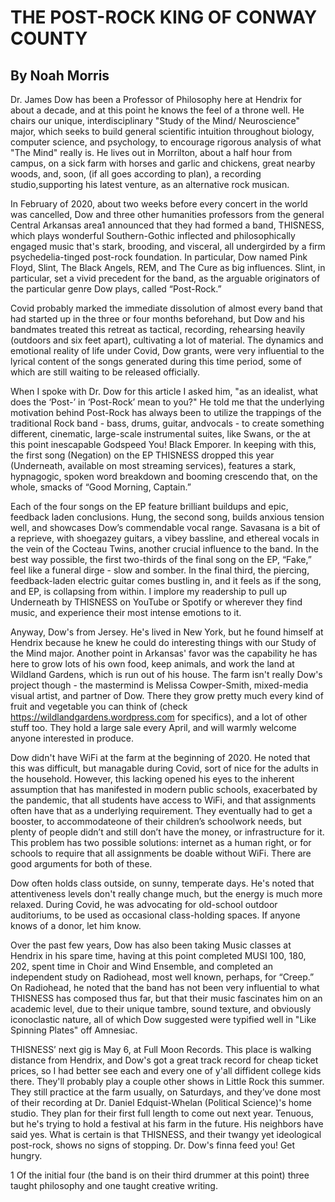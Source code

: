 # THE POST-ROCK KING OF CONWAY COUNTY

## By Noah Morris

Dr. James Dow has been a Professor of Philosophy here at Hendrix for about a decade, and at this point 
he knows the feel of a throne well. He chairs our unique, interdisciplinary "Study of the Mind/
Neuroscience" major, which seeks to build general scientific intuition throughout biology, computer 
science, and psychology, to encourage rigorous analysis of what "The Mind" really is. He lives out 
in Morrilton, about a half hour from campus, on a sick farm with horses and garlic and chickens, great 
nearby woods, and, soon, (if all goes according to plan), a recording studio,supporting his latest 
venture, as an alternative rock musican. 

In February of 2020, about two weeks before every concert in the world was cancelled, Dow and three 
other humanities professors from the general Central Arkansas area1 announced that they had formed a 
band, THISNESS, which plays wonderful Southern-Gothic inflected and philosophically engaged music 
that's stark, brooding, and visceral, all undergirded by a firm psychedelia-tinged post-rock 
foundation. In particular, Dow named Pink Floyd, Slint, The Black Angels, REM, and The Cure as big 
influences. Slint, in particular, set a vivid precedent for the band, as the arguable originators of 
the particular genre Dow plays, called “Post-Rock.” 

Covid probably marked the immediate dissolution of almost every band that had started up in the three 
or four months beforehand, but Dow and his bandmates treated this retreat as tactical, recording, 
rehearsing heavily (outdoors and six feet apart), cultivating a lot of material. The dynamics and 
emotional reality of life under Covid, Dow grants, were very influential to the lyrical content of the 
songs generated during this time period, some of which are still waiting to be released officially.

When I spoke with Dr. Dow for this article I asked him, "as an idealist, what does the ‘Post-’ in 
‘Post-Rock’ mean to you?" He told me that the underlying motivation behind Post-Rock has always been to 
utilize the trappings of the traditional Rock band - bass, drums, guitar, andvocals - to create 
something different, cinematic, large-scale instrumental suites, like Swans, or the at this point 
inescapable Godspeed You! Black Emporer. In keeping with this, the first song (Negation) on the EP 
THISNESS dropped this year (Underneath, available on most streaming services), features a stark, 
hypnagogic, spoken word breakdown and booming crescendo that, on the whole, smacks of “Good Morning, 
Captain.” 

Each of the four songs on the EP feature brilliant buildups and epic, feedback laden conclusions. Hung, 
the second song, builds anxious tension well, and showcases Dow’s commendable vocal range. Savasana is 
a bit of a reprieve, with shoegazey guitars, a vibey bassline, and ethereal vocals in the vein of the 
Cocteau Twins, another crucial influence to the band. In the best way possible, the first two-thirds of 
the final song on the EP, “Fake,” feel like a funeral dirge - slow and somber. In the final third, the 
piercing, feedback-laden electric guitar comes bustling in, and it feels as if the song, and EP, is 
collapsing from within. I implore my readership to pull up Underneath by THISNESS on YouTube or Spotify 
or wherever they find music, and experience their most intense emotions to it. 

Anyway, Dow's from Jersey. He's lived in New York, but he found himself at Hendrix because he knew he 
could do interesting things with our Study of the Mind major. Another point in Arkansas' favor was the 
capability he has here to grow lots of his own food, keep animals, and work the land at Wildland 
Gardens, which is run out of his house. The farm isn't really Dow's project though - the mastermind is 
Melissa Cowper-Smith, mixed-media visual artist, and partner of Dow. There they grow pretty much every 
kind of fruit and vegetable you can think of (check https://wildlandgardens.wordpress.com for 
specifics), and a lot of other stuff too. They hold a large sale every April, and will warmly welcome 
anyone interested in produce.

Dow didn't have WiFi at the farm at the beginning of 2020. He noted that this was difficult, but 
managable during Covid, sort of nice for the adults in the household. However, this lacking opened his 
eyes to the inherent assumption that has manifested in modern public schools, exacerbated by the 
pandemic, that all students have access to WiFi, and that assignments often have that as a underlying 
requirement. They eventually had to get a booster, to accommodateone of their children’s schoolwork 
needs, but plenty of people didn’t and still don’t have the money, or infrastructure for it. This 
problem has two possible solutions: internet as a human right, or for schools to require that all 
assignments be doable without WiFi. There are good arguments for both of these.

Dow often holds class outside, on sunny, temperate days. He's noted that attentiveness levels don't 
really change much, but the energy is much more relaxed. During Covid, he was advocating for old-school 
outdoor auditoriums, to be used as occasional class-holding spaces. If anyone knows of a donor, let him 
know.

Over the past few years, Dow has also been taking Music classes at Hendrix in his spare time, having at 
this point completed MUSI 100, 180, 202, spent time in Choir and Wind Ensemble, and completed an 
independent study on Radiohead, most well known, perhaps, for “Creep.” On Radiohead, he noted that the 
band has not been very influential to what THISNESS has composed thus far, but that their music 
fascinates him on an academic level, due to their unique tambre, sound texture, and obviously 
iconoclastic nature, all of which Dow suggested were typified well in "Like Spinning Plates" off 
Amnesiac.

THISNESS’ next gig is May 6, at Full Moon Records. This place is walking distance from Hendrix, and 
Dow's got a great track record for cheap ticket prices, so I had better see each and every one of y'all 
diffident college kids there. They'll probably play a couple other shows in Little Rock this summer. 
They still practice at the farm usually, on Saturdays, and they’ve done most of their recording at Dr. 
Daniel Edquist-Whelan (Political Science)'s home studio. They plan for their first full length to come 
out next year. Tenuous, but he's trying to hold a festival at his farm in the future. His neighbors have 
said yes. What is certain is that THISNESS, and their twangy yet ideological post-rock, shows no signs 
of stopping. Dr. Dow's finna feed you! Get hungry.

1 Of the initial four (the band is on their third drummer at this point) three taught philosophy and 
one taught creative writing.
